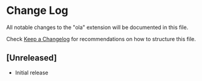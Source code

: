 # Change Log

All notable changes to the "ola" extension will be documented in this file.

Check [Keep a Changelog](http://keepachangelog.com/) for recommendations on how to structure this file.

## [Unreleased]

- Initial release